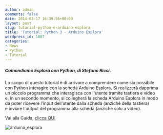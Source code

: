 ```yaml
---
author: admin
comments: false
date: 2014-03-17 16:39:56+00:00
layout: post
slug: tutorial-python-e-arduino-esplora
title: 'Tutorial: Python 3 - Arduino Esplora'
wordpress_id: 1807
categories:
- News
- Python
- Tutorial
---
```


##### Comandiamo Esplora con Python, di Stefano Ricci.

Lo scopo di questo tutorial è di arrivare a comprendere come sia possibile con Python interagire con la scheda Arduino Esplora.
Si realizzerà dapprima un piccolo programma che interagisca con l'utente tramite tastiera e video e, in un secondo momento, si collegherà la scheda Arduino Esplora in modo da poter ricevere l'input dell'utente dalla scheda (anziché della tastiera) e inviare l'output del programma alla scheda (anziché solo a video).

Vai alla Guida, [clicca QUI](https://docs.google.com/document/d/18kQ9fbyVb2Bg_dm5oW4uIzq32M7jw3mtB8cZgJ7vHPs/edit)



![arduino_esplora](http://coderdojomilano.it/wp-content/uploads/2014/03/arduino_esplora.png)


